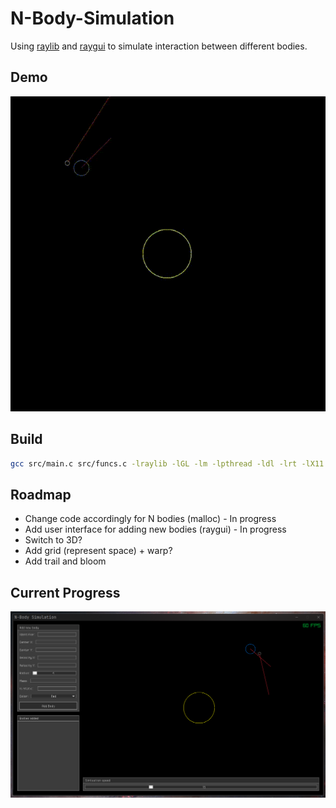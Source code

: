 # N-Body-Simulation

Using [raylib](https://www.raylib.com/) and [raygui](https://github.com/raysan5/raygui) to simulate interaction between different bodies.

## Demo

![](https://github.com/OfirTzrik/N-Body-Simulation/blob/main/assets/demo.gif)

## Build
```bash
gcc src/main.c src/funcs.c -lraylib -lGL -lm -lpthread -ldl -lrt -lX11 -Wall -Wextra -pedantic -o build/main
```

## Roadmap
- Change code accordingly for N bodies (malloc) - In progress
- Add user interface for adding new bodies (raygui) - In progress
- Switch to 3D?
- Add grid (represent space) + warp?
- Add trail and bloom

## Current Progress

![](https://github.com/OfirTzrik/N-Body-Simulation/blob/main/assets/current_progress.png)
